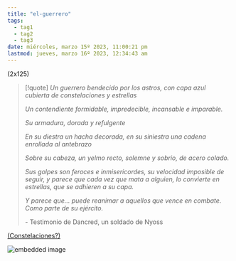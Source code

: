 ```yaml
---
title: "el-guerrero"
tags:
  - tag1
  - tag2
  - tag3
date: miércoles, marzo 15º 2023, 11:00:21 pm
lastmod: jueves, marzo 16º 2023, 12:34:43 am
---
```


(2x125)

> [!quote]
> _Un guerrero bendecido por los astros, con capa azul cubierta de constelaciones y estrellas_
> 
> _Un contendiente formidable, impredecible, incansable e imparable._
> 
> _Su armadura, dorada y refulgente_
> 
> _En su diestra un hacha decorada, en su siniestra una cadena enrollada al antebrazo_
> 
> _Sobre su cabeza, un yelmo recto, solemne y sobrio, de acero colado._
> 
> _Sus golpes son feroces e inmisericordes, su velocidad imposible de seguir, y parece que cada vez que mata a alguien, lo convierte en estrellas, que se adhieren a su capa._
> 
> _Y parece que… puede reanimar a aquellos que vence en combate. Como parte de su ejército._
> 
> \- Testimonio de Dancred, un soldado de Nyoss

[(Constelaciones?)](https://www.legendkeeper.com/app/ckvil5g57t6310808rct5ktxd/cldc64csd000302888hk0ti5x/)

![embedded image](https://assets.legendkeeper.com/88fbb035-1ef9-4834-9398-4d4f958e7b6a.jpg "Attachment")
